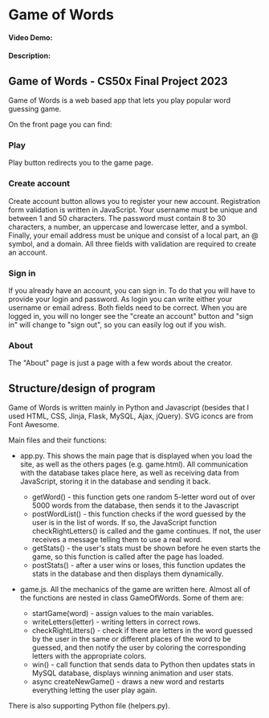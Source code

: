 # Game of Words
#### Video Demo:  <URL HERE>
#### Description:
## Game of Words - CS50x Final Project 2023
Game of Words is a web based app that lets you play popular word guessing game.

On the front page you can find:
### Play
Play button redirects you to the game page.
### Create account
Create account button allows you to register your new account. Registration form validation is written in JavaScript. Your username must be unique and between 1 and 50 characters. The password must contain 8 to 30 characters, a number, an uppercase and lowercase letter, and a symbol. Finally, your email address must be unique and consist of a local part, an @ symbol, and a domain. All three fields with validation are required to create an account.
### Sign in
If you already have an account, you can sign in. To do that you will have to provide your login and password. As login you can write either your username or email adress. Both fields need to be correct. When you are logged in, you will no longer see the "create an account" button and "sign in" will change to "sign out", so you can easily log out if you wish.
### About
The "About" page is just a page with a few words about the creator.
## Structure/design of program
Game of Words is written mainly in Python and Javascript (besides that I used HTML, CSS, Jinja, Flask, MySQL, Ajax, jQuery). SVG iconcs are from Font Awesome.

Main files and their functions:

- app.py. This shows the main page that is displayed when you load the site, as well as the others pages (e.g. game.html). All communication with the database takes place here, as well as receiving data from JavaScript, storing it in the database and sending it back.
  - getWord() - this function gets one random 5-letter word out of over 5000 words from the database, then sends it to the      Javascript
  - postWordList() - this function checks if the word guessed by the user is in the list of words. If so, the JavaScript        function checkRightLetters() is called and the game continues. If not, the user receives a message telling them to use      a real word.
  - getStats() - the user's stats must be shown before he even starts the game, so this function is called after the page       has loaded.
  - postStats() - after a user wins or loses, this function updates the stats in the database and then displays them            dynamically.

- game.js. All the mechanics of the game are written here. Almost all of the functions are nested in class GameOfWords. Some of them are:
  - startGame(word) - assign values to the main variables.
  - writeLetters(letter) - writing letters in correct rows.
  - checkRightLitters() - check if there are letters in the word guessed by the user in the same or different places of the     word to be guessed, and then notify the user by coloring the corresponding letters with the appropriate colors.
  - win() - call function that sends data to Python then updates stats in MySQL database, displays winning animation and        user stats.
  - async createNewGame() - draws a new word and restarts everything letting the user play again.

There is also supporting Python file (helpers.py).
